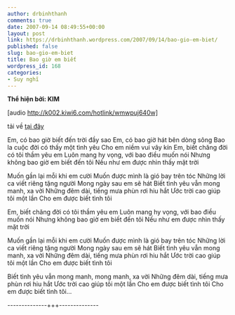 ```yaml
---
author: drbinhthanh
comments: true
date: 2007-09-14 08:49:55+00:00
layout: post
link: https://drbinhthanh.wordpress.com/2007/09/14/bao-gio-em-biet/
published: false
slug: bao-gio-em-biet
title: Bao giờ em biết
wordpress_id: 168
categories:
- Suy nghĩ
---
```


**Thể hiện bởi: KIM**

[audio http://k002.kiwi6.com/hotlink/wmwpuj640w]

tải về [tại đây](http://cid-f813e62a87e860b1.skydrive.live.com/self.aspx/Public/milihuyen+kenchouftkimbaogioembiet.mp3)

Em, có bao giờ biết đến trời đầy sao
Em, có bao giờ hát bên dòng sông
Bao la cuộc đời có thấy một tình yêu
Cho em niềm vui vây kín
Em, biết chăng đời có tôi thầm yêu em
Luôn mang hy vọng, với bao điều muốn nói
Nhưng không bao giờ em biết đến tôi
Nếu như em được nhìn thấy mặt trời

Muốn gần lại mỗi khi em cười
Muốn được mình là gió bay trên tóc
Những lời ca viết riêng tặng người
Mong ngày sau em sẽ hát
Biết tình yêu vẫn mong manh, xa vời
Những đêm dài, tiếng mưa phùn rơi hiu hắt
Ước trời cao giúp tôi một lần
Cho em được biết tình tôi

Em, biết chăng đời có tôi thầm yêu em
Luôn mang hy vọng, với bao điều muốn nói
Nhưng không bao giờ em biết đến tôi
Nếu như em được nhìn thấy mặt trời

Muốn gần lại mỗi khi em cười
Muốn được mình là gió bay trên tóc
Những lời ca viết riêng tặng người
Mong ngày sau em sẽ hát
Biết tình yêu vẫn mong manh, xa vời
Những đêm dài, tiếng mưa phùn rơi hiu hắt
Ước trời cao giúp tôi một lần
Cho em được biết tình tôi

Biết tình yêu vẫn mong manh, mong manh, xa vời
Những đêm dài, tiếng mưa phùn rơi hiu hắt
Ước trời cao giúp tôi một lần
Cho em được biết tình tôi
Cho em được biết tình tôi...

--------------+++--------------
